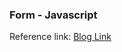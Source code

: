 ### Form - Javascript
Reference link: [Blog Link](https://jialihan.github.io/blog/#/javascript/form-js)
